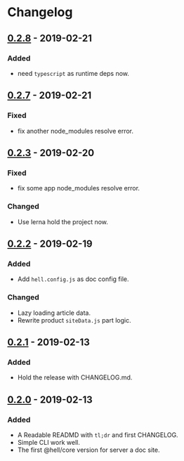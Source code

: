 # Changelog

## [0.2.8](https://github.com/fimars/hell/releases/tag/v0.2.8) - 2019-02-21

### Added

- need `typescript` as runtime deps now.

## [0.2.7](https://github.com/fimars/hell/releases/tag/v0.2.7) - 2019-02-21

### Fixed

- fix another node_modules resolve error.

## [0.2.3](https://github.com/fimars/hell/releases/tag/v0.2.3) - 2019-02-20

### Fixed

- fix some app node_modules resolve error.

### Changed

- Use lerna hold the project now.

## [0.2.2](https://github.com/fimars/hell/releases/tag/v0.2.2) - 2019-02-19

### Added

- Add `hell.config.js` as doc config file.

### Changed

- Lazy loading article data.
- Rewrite product `siteData.js` part logic.

## [0.2.1](https://github.com/fimars/hell/releases/tag/v0.2.1) - 2019-02-13

### Added

- Hold the release with CHANGELOG.md.

## [0.2.0](https://github.com/fimars/hell/releases/tag/v0.2.0) - 2019-02-13

### Added

- A Readable READMD with `tl;dr` and first CHANGELOG.
- Simple CLI work well.
- The first @hell/core version for server a doc site.
